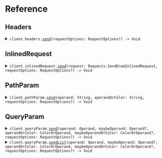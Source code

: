 # Reference
## Headers
<details><summary><code>client.headers.<a href="/Sources/Resources/Headers/HeadersClient.swift">send</a>(requestOptions: RequestOptions?) -> Void</code></summary>
<dl>
<dd>

#### 🔌 Usage

<dl>
<dd>

<dl>
<dd>

```swift
import Foundation
import Enum

private func main() async throws {
    let client = EnumClient()

    _ = try await client.headers.send()
}

try await main()
```
</dd>
</dl>
</dd>
</dl>

#### ⚙️ Parameters

<dl>
<dd>

<dl>
<dd>

**requestOptions:** `RequestOptions?` — Additional options for configuring the request, such as custom headers or timeout settings.
    
</dd>
</dl>
</dd>
</dl>


</dd>
</dl>
</details>

## InlinedRequest
<details><summary><code>client.inlinedRequest.<a href="/Sources/Resources/InlinedRequest/InlinedRequestClient.swift">send</a>(request: Requests.SendEnumInlinedRequest, requestOptions: RequestOptions?) -> Void</code></summary>
<dl>
<dd>

#### 🔌 Usage

<dl>
<dd>

<dl>
<dd>

```swift
import Foundation
import Enum

private func main() async throws {
    let client = EnumClient()

    _ = try await client.inlinedRequest.send(request: .init(
        operand: .greaterThan,
        operandOrColor: ColorOrOperand.color(
            .red
        )
    ))
}

try await main()
```
</dd>
</dl>
</dd>
</dl>

#### ⚙️ Parameters

<dl>
<dd>

<dl>
<dd>

**request:** `Requests.SendEnumInlinedRequest` 
    
</dd>
</dl>

<dl>
<dd>

**requestOptions:** `RequestOptions?` — Additional options for configuring the request, such as custom headers or timeout settings.
    
</dd>
</dl>
</dd>
</dl>


</dd>
</dl>
</details>

## PathParam
<details><summary><code>client.pathParam.<a href="/Sources/Resources/PathParam/PathParamClient.swift">send</a>(operand: String, operandOrColor: String, requestOptions: RequestOptions?) -> Void</code></summary>
<dl>
<dd>

#### 🔌 Usage

<dl>
<dd>

<dl>
<dd>

```swift
import Foundation
import Enum

private func main() async throws {
    let client = EnumClient()

    _ = try await client.pathParam.send(
        operand: .greaterThan,
        operandOrColor: ColorOrOperand.color(
            .red
        )
    )
}

try await main()
```
</dd>
</dl>
</dd>
</dl>

#### ⚙️ Parameters

<dl>
<dd>

<dl>
<dd>

**operand:** `String` 
    
</dd>
</dl>

<dl>
<dd>

**operandOrColor:** `String` 
    
</dd>
</dl>

<dl>
<dd>

**requestOptions:** `RequestOptions?` — Additional options for configuring the request, such as custom headers or timeout settings.
    
</dd>
</dl>
</dd>
</dl>


</dd>
</dl>
</details>

## QueryParam
<details><summary><code>client.queryParam.<a href="/Sources/Resources/QueryParam/QueryParamClient.swift">send</a>(operand: Operand, maybeOperand: Operand?, operandOrColor: ColorOrOperand, maybeOperandOrColor: ColorOrOperand?, requestOptions: RequestOptions?) -> Void</code></summary>
<dl>
<dd>

#### 🔌 Usage

<dl>
<dd>

<dl>
<dd>

```swift
import Foundation
import Enum

private func main() async throws {
    let client = EnumClient()

    _ = try await client.queryParam.send(
        operand: .greaterThan,
        operandOrColor: ColorOrOperand.color(
            .red
        )
    )
}

try await main()
```
</dd>
</dl>
</dd>
</dl>

#### ⚙️ Parameters

<dl>
<dd>

<dl>
<dd>

**operand:** `Operand` 
    
</dd>
</dl>

<dl>
<dd>

**maybeOperand:** `Operand?` 
    
</dd>
</dl>

<dl>
<dd>

**operandOrColor:** `ColorOrOperand` 
    
</dd>
</dl>

<dl>
<dd>

**maybeOperandOrColor:** `ColorOrOperand?` 
    
</dd>
</dl>

<dl>
<dd>

**requestOptions:** `RequestOptions?` — Additional options for configuring the request, such as custom headers or timeout settings.
    
</dd>
</dl>
</dd>
</dl>


</dd>
</dl>
</details>

<details><summary><code>client.queryParam.<a href="/Sources/Resources/QueryParam/QueryParamClient.swift">sendList</a>(operand: Operand, maybeOperand: Operand?, operandOrColor: ColorOrOperand, maybeOperandOrColor: ColorOrOperand?, requestOptions: RequestOptions?) -> Void</code></summary>
<dl>
<dd>

#### 🔌 Usage

<dl>
<dd>

<dl>
<dd>

```swift
import Foundation
import Enum

private func main() async throws {
    let client = EnumClient()

    _ = try await client.queryParam.sendList(
        operand: ,
        maybeOperand: ,
        operandOrColor: ,
        maybeOperandOrColor: 
    )
}

try await main()
```
</dd>
</dl>
</dd>
</dl>

#### ⚙️ Parameters

<dl>
<dd>

<dl>
<dd>

**operand:** `Operand` 
    
</dd>
</dl>

<dl>
<dd>

**maybeOperand:** `Operand?` 
    
</dd>
</dl>

<dl>
<dd>

**operandOrColor:** `ColorOrOperand` 
    
</dd>
</dl>

<dl>
<dd>

**maybeOperandOrColor:** `ColorOrOperand?` 
    
</dd>
</dl>

<dl>
<dd>

**requestOptions:** `RequestOptions?` — Additional options for configuring the request, such as custom headers or timeout settings.
    
</dd>
</dl>
</dd>
</dl>


</dd>
</dl>
</details>
